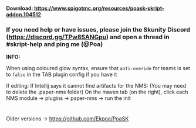 
#### Download: https://www.spigotmc.org/resources/poask-skript-addon.104512


### If you need help or have issues, please join the Skunity Discord (https://discord.gg/TPw8SANGpu) and open a thread in #skript-help and ping me (@Poa)



**INFO:**

When using coloured glow syntax, ensure that `anti-overide` for teams is set to `false` in the TAB plugin config if you have it


If editing:
If Intellij says it cannot find artifacts for the NMS:
(You may need to delete the .paper-nms folder)
On the maven tab (on the right), click each NMS module -> plugins -> paper-nms -> run the init

#
#
Older versions -> https://github.com/Ekpoa/PoaSK
